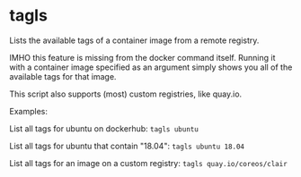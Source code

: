 # tagls

Lists the available tags of a container image from a remote registry.

IMHO this feature is missing from the docker command itself. Running it with a container image specified as an argument simply shows you all of the available tags for that image.

This script also supports (most) custom registries, like quay.io.

Examples:

List all tags for ubuntu on dockerhub: `tagls ubuntu`

List all tags for ubuntu that contain "18.04": `tagls ubuntu 18.04`

List all tags for an image on a custom registry: `tagls quay.io/coreos/clair`
